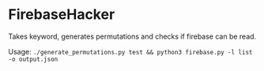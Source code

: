 # FirebaseHacker
Takes keyword, generates permutations and checks if firebase can be read.

Usage:
```./generate_permutations.py test && python3 firebase.py -l list -o output.json```
